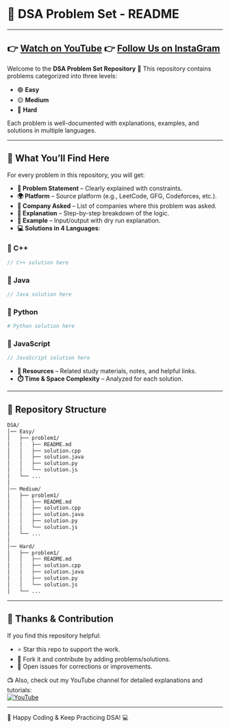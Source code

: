 # 📘 DSA Problem Set - README
---
👉 [Watch on YouTube](https://youtube.com/@codebash10010?si=_iT9ZHNks9ZaN4d5)
👉 [Follow Us on InstaGram]([https://youtube.com/@codebash10010?si=_iT9ZHNks9ZaN4d5](https://www.instagram.com/codebash.official?utm_source=ig_web_button_share_sheet&igsh=ZDNlZDc0MzIxNw==))
---

Welcome to the **DSA Problem Set Repository** 🎯
This repository contains problems categorized into three levels:

- 🟢 **Easy**
- 🟡 **Medium**
- 🔴 **Hard**

Each problem is well-documented with explanations, examples, and solutions in multiple languages.

---

## 📑 What You’ll Find Here

For every problem in this repository, you will get:

- **📌 Problem Statement** – Clearly explained with constraints.
- **🌍 Platform** – Source platform (e.g., LeetCode, GFG, Codeforces, etc.).
- **🏢 Company Asked** – List of companies where this problem was asked.
- **📖 Explanation** – Step-by-step breakdown of the logic.
- **🧮 Example** – Input/output with dry run explanation.
- **💻 Solutions in 4 Languages**:

### 🔹 C++
```cpp
// C++ solution here
```

### 🔹 Java
```java
// Java solution here
```

### 🔹 Python
```python
# Python solution here
```

### 🔹 JavaScript
```javascript
// JavaScript solution here
```

- **🔗 Resources** – Related study materials, notes, and helpful links.
- **⏱️ Time & Space Complexity** – Analyzed for each solution.

---

## 📂 Repository Structure

```bash
DSA/
│── Easy/
│   ├── problem1/
│   │   ├── README.md
│   │   ├── solution.cpp
│   │   ├── solution.java
│   │   ├── solution.py
│   │   └── solution.js
│   └── ...
│
│── Medium/
│   ├── problem1/
│   │   ├── README.md
│   │   ├── solution.cpp
│   │   ├── solution.java
│   │   ├── solution.py
│   │   └── solution.js
│   └── ...
│
│── Hard/
│   ├── problem1/
│   │   ├── README.md
│   │   ├── solution.cpp
│   │   ├── solution.java
│   │   ├── solution.py
│   │   └── solution.js
│   └── ...
```

---

## 🙏 Thanks & Contribution

If you find this repository helpful:
- ⭐ Star this repo to support the work.
- 🍴 Fork it and contribute by adding problems/solutions.
- 📝 Open issues for corrections or improvements.

📺 Also, check out my YouTube channel for detailed explanations and tutorials:  
[![YouTube](https://img.shields.io/badge/YouTube-Codebash-red?logo=youtube&style=for-the-badge)](https://www.youtube.com/@codebash)

---

🚀 Happy Coding & Keep Practicing DSA! 💻

